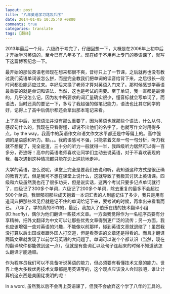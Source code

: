 ```yaml
---
layout: post
title: "八年英语学习路及后序"
date: 2014-01-05 10:35:40 +0800
comments: true
categories: translate
tags: [翻译]
---
```

2013年最后一个月，六级终于考完了，仔细回想一下，大概是在2006年上初中后才开始学习英语的，至今已有八年多了。现在终于不用再上专门的英语课了，就写下这篇博客纪念一下。

最开始的那位英语老师现在想来都很不爽，音标只上了一节课，之后就再也没有教过我们英语单词该怎么拼，而是完全教我们把单词的读音给背下来，之后很长一段时间都没能适应过来。幸好后来换了老师才算对英语入门来了。那时候感觉学英语最重要的就是单词和语法，当然，这也是考试的需要。至于单词，我一直都是最懒的，几乎没怎么记，因为初中所要求的词汇量确实很少，懂音标就会写单词了。而语法，当时还真的要记一下，多亏了我超强的做笔记能力，语法也比其它同学的好，记得上了高中后偶尔都还会拿出那本笔记来看。
<!--more-->
上了高中后，发现语法并没有那么重要了，因为英语也就那些个语法，什么从句、感叹句什么的，我现在只看得懂，却说不出他们的名字了。也就写作文时用得多点，by the way，我高中的英语作文和语文作文水平都还是中等偏上的。高中强调的是语感和听力。额。。。我的语感可不强，只能拿着文章一句一句分析，听力我就不想提了，完全是渣，三十分的听力一般就得一半，我四级听力居然可以得一百多分，奇迹呀！高中的英语老师喜欢让同学们主动去说英语，对于不喜欢表现的我，每次遇到这种情况都只能在边上尴尬地走神。

大学的英语，怎么说呢，课堂上完全是要我们去说和听，我知道这种方式是很正确的教育方式，但是我可不想在课堂上说什么，这就导致了我极其讨厌上英语课。四级和六级虽然我也花了很多功夫，但是说实话，这两个考试只要多记点单词就行了，四级记了300多个单词，六级记了200多个单词，除去重复的最多不会超过500个单词，我很郁闷那些成天抱着一本词汇表的人到底记住了多少，我只是用有道词典把那些常见但就是记不住的单词给记下来，要考试的时候，再拿出来看看而已。
八年了，学的真的不咋的，最近，我加入了伯乐在线的技术翻译小组(ID:haofly)，偶尔为他们翻译一些技术文章。一方面我觉得作为一名程序员要有分享精神，把外文翻译为中文可以让那些优秀文章得到更广泛的流传；另一方面，我也应该增强一些对英语的兴趣，不能像以前那样，碰到英语文章就退缩了！虽然我没打算以后出国或者跟外国人打交道，但是看英语的文章还是得看的。而且才翻译两篇文章就发现了以前学习英语的大问题了。单词可以说个个都认识（当然，现在的翻译软件都能做到这一点），但就是有些词汇以及句子连起来的时候不知道该怎么翻译才能通顺。

作为程序员我们可以不具备听说英语的能力，但必须要有看懂技术文章的能力。世界上绝大多数优秀技术文章都是用英语写的，这个观点应该没人会辩驳吧，谁让计算机这东西是美国佬发明的呢！

In a word, 虽然我以后不会再上英语课了，但我不会放弃这个学了八年的工具的。
